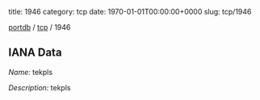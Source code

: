 title: 1946
category: tcp
date: 1970-01-01T00:00:00+0000
slug: tcp/1946

[portdb](/) / [tcp](/category/tcp.html) / 1946


## IANA Data

_Name:_ tekpls

_Description:_ tekpls

